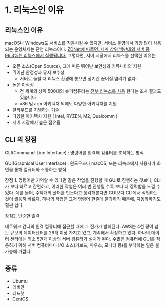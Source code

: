 # 1. 리눅스인 이유

## 리눅스인 이유

macOS나 Windows도 서비스를 작동시킬 수 있지만, 서비스 운영에서 가장 많이 사용되는 운영체제는 단연 리눅스이다. [ZDNet에 따르면, 세계 상위 백만대의 서버 중 96.3%는 리눅스에서 실행됩니다.](https://www.zdnet.com/home-and-office/networking/can-the-internet-exist-without-linux/)
그렇다면, 서버 시장에서 리눅스를 선택한 이유는

- 오픈 소스(Open Source), 그에 따른 뛰어난 보안성과 커뮤니티의 지원
- 뛰어난 안정성과 유지 보수성
    - 서버로 돌릴 때 리눅스 환경에 놓으면 장기간 끊어질 염려가 없다.
- 높은 이식성
    - 전 세계의 상위 500대의 슈퍼컴퓨터는 [전부 리눅스를 사용](https://itsfoss.com/linux-runs-top-supercomputers/)
    한다는 조사 결과도 있습니다
    - x86 및 arm 아키텍처 외에도 다양한 아키텍처를 지원
- 클라우드를 지탱하는 기술
- 다양한 아키텍처 지원 ( Intel, RYZEN, M2, Qualcomm )
- 서버 시장에서 높은 점유율

## CLI 의 장점

CLI(Command-Line Interface) :  명령어를 입력해 컴퓨터를 조작하는 방식

GUI(Graphical User Interface) : 윈도우즈나 macOS, 또는 리눅스에서 사용자가 화면을 통해 컴퓨터와 소통하는 방식

장점 1. 명령어만 기억할 수 있다면 같은 작업을 진행할 때 GUI로 진행하는 것보다, CLI가 보다 빠르고 간편하고, 이러한 작업은 여러 번 진행될 수록 보다 더 강력함을 느낄 수 있다. 예를 들어, 수백개의 폴더를 만든다고 생각해본다면 GUI보다 CLI에서 작업하는 것이 월등히 빠르다. 하나의 작업은 그저 명령어 한줄에 불과하기 때문에, 자동화하기도 훨씬 쉽다.

장점2. 단순한 출력

네트워크 건너의 원격 컴퓨터에 접근할 때에 그 진가가 발휘된다. AWS는 4천 평이 넘는 규모의 데이터센터를 29개 이상 가지고 있고, 계속해서 확장하고 있다. 하나의 데이터 센터에는 최소 5만개 이상의 서버 컴퓨터가 설치가 된다. 수많은 컴퓨터에 GUI를 적용하기 위해 서버 컴퓨터마다 I/O 소스(키보드, 마우스, 모니터 등)를 부착하는 일은 불가능에 가깝다.

## 종류

- Ubuntu
- 데비안
- 레드햇
- CentOS